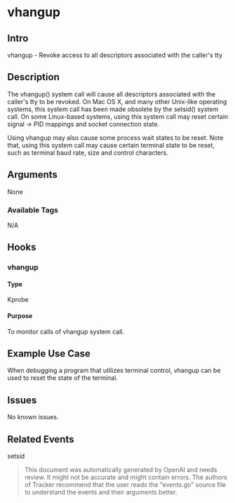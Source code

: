 
# vhangup

## Intro
vhangup - Revoke access to all descriptors associated with the caller's tty

## Description
The vhangup() system call will cause all descriptors associated with the caller's tty to be revoked. On Mac OS X, and many other Unix-like operating systems, this system call has been made obsolete by the setsid() system call. On some Linux-based systems, using this system call may reset certain signal -> PID mappings and socket connection state.

Using vhangup may also cause some process wait states to be reset. Note that, using this system call may cause certain terminal state to be reset, such as terminal baud rate, size and control characters.

## Arguments

None

### Available Tags
N/A

## Hooks
### vhangup
#### Type
Kprobe
#### Purpose
To monitor calls of vhangup system call.

## Example Use Case
When debugging a program that utilizes terminal control, vhangup can be used to reset the state of the terminal.

## Issues
No known issues.

## Related Events
setsid

> This document was automatically generated by OpenAI and needs review. It might
> not be accurate and might contain errors. The authors of Tracker recommend that
> the user reads the "events.go" source file to understand the events and their
> arguments better.
